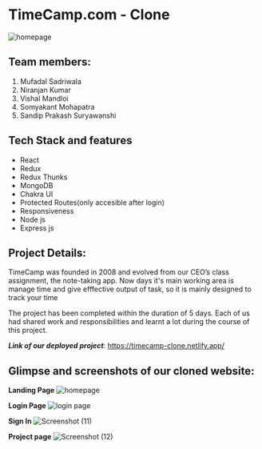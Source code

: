 # TimeCamp.com - Clone

![homepage](https://user-images.githubusercontent.com/97913174/187089736-f05ed392-01b4-4147-9272-fee176818b09.png)

## Team members:
1. Mufadal Sadriwala
2. Niranjan Kumar
3. Vishal Mandloi
4. Somyakant Mohapatra
5. Sandip Prakash Suryawanshi


## Tech Stack and features
- React
- Redux
- Redux Thunks
- MongoDB
- Chakra UI
- Protected Routes(only accesible after login)
- Responsiveness
- Node js
- Express js


## Project Details:
TimeCamp was founded in 2008 and evolved from our CEO’s class assignment, the note-taking app. Now days it's main working area is manage time and give efffective output of task, so it is mainly designed to track your time

The project has been completed within the duration of 5 days. Each of us had shared work and responsibilities and learnt a lot during the course of this project.



***Link of our deployed project***: https://timecamp-clone.netlify.app/




## Glimpse and screenshots of our cloned website:
**Landing Page**
![homepage](https://user-images.githubusercontent.com/97913174/187089736-f05ed392-01b4-4147-9272-fee176818b09.png)


**Login Page**
![login page](https://user-images.githubusercontent.com/97913174/187089754-0ede7063-20ad-42f3-bbaf-cf89d10c50cf.png)

**Sign In**
![Screenshot (11)](https://user-images.githubusercontent.com/101392029/194867190-458967da-5223-4bc5-b7af-b91e36322248.png)

**Project page**
![Screenshot (12)](https://user-images.githubusercontent.com/101392029/194867399-008b3f1f-4e5c-4ff7-ac0d-af7927b6b663.png)
